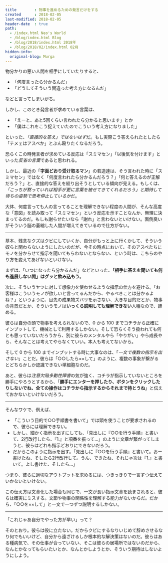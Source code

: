 ```yaml
---
title        : 物事を進めるための発言だけをする
created      : 2018-02-05
last-modified: 2018-02-05
header-date  : true
path:
  - /index.html Neo's World
  - /blog/index.html Blog
  - /blog/2018/index.html 2018年
  - /blog/2018/02/index.html 02月
hidden-info:
  original-blog: Murga
---
```


物分かりの悪い人間を相手にしていたりすると、

- 「何度言ったら分かるんだ」
- 「どうしてそういう間違った考え方になるんだ」

などと言ってしまいがち。

しかし、このとき発言者が求めている言葉は、

- 「えーと、あと5回くらい言われたら分かると思います」とか
- 「僕はこれをこう捉えていたのでこういう考え方になりました」

といった、*「直接的な答え」ではないはず*だ。もし実際こう答えられたとしたら「テメェはアスペか」とぶん殴りたくなるだろう。

恐らくこの時発言者が求めている反応は「スミマセン」「以後気を付けます」といった*反省の言葉*であると思われる。

しかし、最近の「**字面どおり受け取るマン**」の若造達は、そう言われた時に「スミマセン」ではなく「何度言われたら分かるんだろう？」「何と答えるのが正解だろう？」と、直接的な答えを絞り出そうとしている傾向が見える。もしくは、*「こっちが黙っていれば相手が更に言葉を被せてきてくれるだろう」と期待して待ちの姿勢で思考停止しているか*だ。

大体、何度言っても人の言ってることを理解できない程度の人間が、そんな高度な「意図」を読み取って「スミマセン」という反応を示すことなんか、無理に決まってるのだ。もしも謝らせたいなら「謝れ」と言わないといけない。面倒臭いがそういう脳の萎縮した人間が増えてきているので仕方がない。

---

基本、残念なクズはクビにしていくか、自分がもっと上に行くかして、そういう奴らと関わらないようにしたいのだが、今その時点において、そのアスペたちにモノを分からせて指示を聞いてもらわないとならない、という時は、こちらのやり方を変えてあげないといけない。

まずは、「いつになったら分かるんだ」などといった、**「相手に答えを聞いても何も進展しない問」はグッと飲み込もう**。

次に、そういうヤツに対して想像力を使わせるような指示の仕方を避ける。「お客様はこういうモノが欲しいと言ってるんだから、やるべきことは分かるよね？」というように、目先の成果物ズバリを示さない、大きな目的だとか、物事の背景だとか、そういうモノは**いっくら説明しても理解できない**人種なので、諦める。

彼らは自分の頭で物事を考えられないので、0 から 100 までコチラから正確にインプットして、機械として利用するしかない。そして恐らくそう扱われても何とも思っていないだろうから、別に彼らのメンタルやら「やりがい」やら成長やら、そんなことは考えてやらなくていい。本人も考えてないから。

そして 0 から 100 までインプットする時に大事なのは、「*一文で複数の指示を出さない*」ことだ。彼らは「○○したら××して」のように、複数の事象が繋がるとどちらかしか認識できない単細胞なのだ。

あと、彼らは*注意欠陥多動性障害*の気が強く、コチラが指示していないところを勝手にやろうとするから、「**勝手にエンターを押したり、ボタンをクリックしたりしないでね、全ての操作はコチラから指示するからそれまで待とうね**」と伝えておかないといけないだろう。

---

そんなワケで、例えば、

- 「こういう目的で○○手順書を書いて」では頭を使うことが要求されるので、彼らには理解できない。
- しかし、細かく指示を出すにしても、「見出しに『○○を行う手順』と書いて、2行改行したら、『1.』と項番を振って…」のように文章が繋がってしまうと、彼らはどれも指示どおりにできないだろう。
- だからこのように指示を出す。「見出しに『○○を行う手順』と書いて。おー書けたね、そしたら2行改行して。うん、できたね、それじゃ次は『1.』と書いて。よし書けた、そしたら…」

つまり、彼らに適切なアウトプットを求めるには、つきっきりで一言ずつ伝えていかないといけない。

この伝え方は文章化した場合も同じで、一文が長い指示文章を読まされると、彼らは確実にミスする。文節や物事の関係性を理解する能力がないからだ。だから、「○○を××して」と一文で一つずつ説明するしかない。

---

「これじゃあ自分でやった方が早い」って？

そのとおり。彼らは役に立たない。だからクビにするなりいじめて辞めさせるなり何でもいいけど、自分から遠ざけるしか根本的な解決策はないのだ。彼らはある種病気で、その仕事が合っていない、そこは彼らの居場所ではないのだから、なんとかなってもらいたいとか、なんとかしようとか、そういう期待はしないようにしよう。
